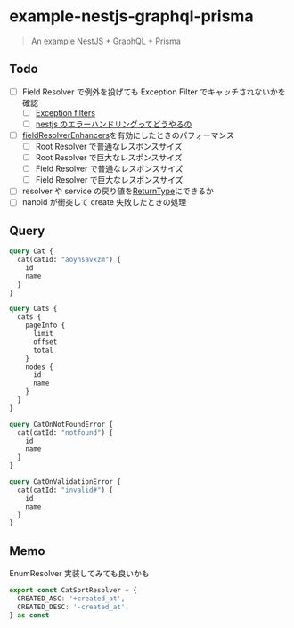 # example-nestjs-graphql-prisma

> An example NestJS + GraphQL + Prisma

## Todo

- [ ] Field Resolver で例外を投げても Exception Filter でキャッチされないかを確認
  - [ ] [Exception filters](https://docs.nestjs.com/exception-filters)
  - [ ] [nestjs のエラーハンドリングってどうやるの](https://yyyank.blogspot.com/2019/08/nestjs.html)
- [ ] [fieldResolverEnhancers](https://docs.nestjs.com/graphql/other-features#execute-enhancers-at-the-field-resolver-level)を有効にしたときのパフォーマンス
  - [ ] Root Resolver で普通なレスポンスサイズ
  - [ ] Root Resolver で巨大なレスポンスサイズ
  - [ ] Field Resolver で普通なレスポンスサイズ
  - [ ] Field Resolver で巨大なレスポンスサイズ
- [ ] resolver や service の戻り値を[ReturnType](https://www.typescriptlang.org/docs/handbook/utility-types.html#returntypetype)にできるか
- [ ] nanoid が衝突して create 失敗したときの処理

## Query

```graphql
query Cat {
  cat(catId: "aoyhsavxzm") {
    id
    name
  }
}

query Cats {
  cats {
    pageInfo {
      limit
      offset
      total
    }
    nodes {
      id
      name
    }
  }
}

query CatOnNotFoundError {
  cat(catId: "notfound") {
    id
    name
  }
}

query CatOnValidationError {
  cat(catId: "invalid#") {
    id
    name
  }
}
```

## Memo

EnumResolver 実装してみても良いかも

```typescript
export const CatSortResolver = {
  CREATED_ASC: '+created_at',
  CREATED_DESC: '-created_at',
} as const
```
